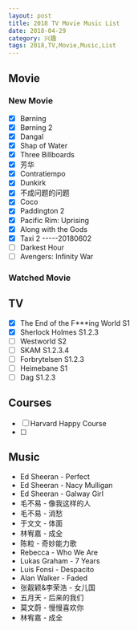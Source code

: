 ```yaml
---
layout: post
title: 2018 TV Movie Music List
date: 2018-04-29
category: 兴趣
tags: 2018,TV,Movie,Music,List
---
```

## Movie
### New Movie
- [x] Børning 
- [x] Børning 2
- [x] Dangal
- [x] Shap of Water
- [x] Three Billboards
- [x] 芳华
- [x] Contratiempo 
- [x] Dunkirk
- [x] 不成问题的问题
- [x] Coco
- [x] Paddington 2 
- [x] Pacific Rim: Uprising
- [x] Along with the Gods
- [x] Taxi 2                         -----20180602
- [ ] Darkest Hour
- [ ] Avengers: Infinity War

### Watched Movie

## TV
- [x] The End of the F\*\*\*ing World S1
- [x] Sherlock Holmes S1.2.3
- [ ] Westworld S2
- [ ] SKAM S1.2.3.4
- [ ] Forbrytelsen S1.2.3
- [ ] Heimebane S1
- [ ] Dag S1.2.3

## Courses
- [ ] Harvard Happy Course
- [ ] 

## Music
* Ed Sheeran - Perfect
* Ed Sheeran - Nacy Mulligan
* Ed Sheeran - Galway Girl
* 毛不易 - 像我这样的人
* 毛不易 - 消愁
* 于文文 - 体面
* 林宥嘉 - 成全 
* 陈粒 - 奇妙能力歌
* Rebecca - Who We Are
* Lukas Graham - 7 Years
* Luis Fonsi - Despacito
* Alan Walker - Faded
* 张靓颖&李荣浩 - 女儿国
* 五月天 - 后来的我们
* 莫文蔚 - 慢慢喜欢你
* 林宥嘉 - 成全

